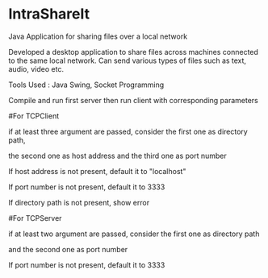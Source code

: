 # IntraShareIt
Java Application for sharing files over a local network

Developed a desktop application to share files across machines connected to the same local network.
Can send various types of files such as text, audio, video etc.

Tools Used : Java Swing, Socket Programming

Compile and run first server then run client with corresponding parameters

#For TCPClient

 if at least three argument are passed, consider the first one as directory path,
 
 the second one as host address and the third one as port number
 
 If host address is not present, default it to "localhost"
 
 If port number is not present, default it to 3333
 
 If directory path is not present, show error

#For TCPServer

if at least two argument are passed, consider the first one as directory path

and the second one as port number

If port number is not present, default it to 3333
